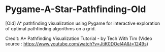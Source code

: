 # Pygame-A-Star-Pathfinding-Old
[Old] A* pathfinding visualization using Pygame for interactive exploration of optimal pathfinding algorithms on a grid.

Credit:
A* Pathfinding Visualization Tutorial - by Tech With Tim
(Video source : https://www.youtube.com/watch?v=JtiK0DOeI4A&t=1249s)
